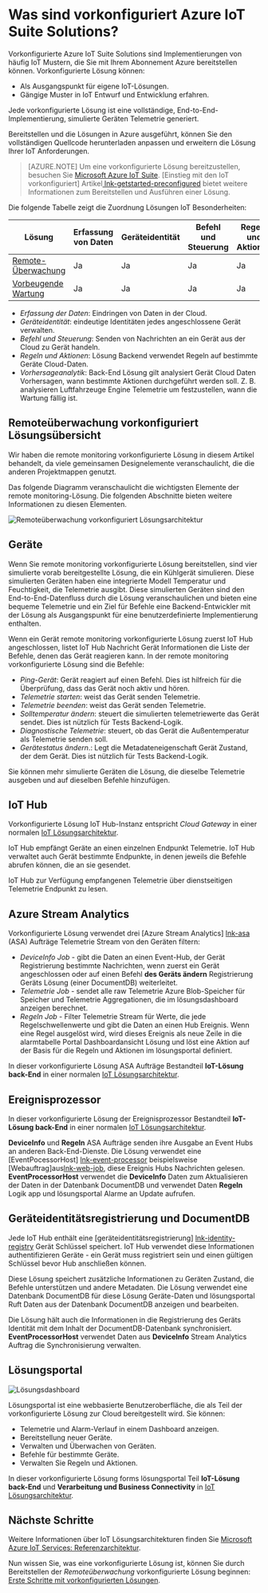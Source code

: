 <properties
 pageTitle="Azure IoT vorkonfigurierte Lösung | Microsoft Azure"
 description="Eine Beschreibung der Azure IoT vorkonfiguriert Solutions und Architektur mit Links zu weiteren Ressourcen."
 services=""
 suite="iot-suite"
 documentationCenter=""
 authors="dominicbetts"
 manager="timlt"
 editor=""/>

<tags
 ms.service="iot-suite"
 ms.devlang="na"
 ms.topic="get-started-article"
 ms.tgt_pltfrm="na"
 ms.workload="na"
 ms.date="08/09/2016"
 ms.author="dobett"/>

# <a name="what-are-the-azure-iot-suite-preconfigured-solutions"></a>Was sind vorkonfiguriert Azure IoT Suite Solutions?

Vorkonfigurierte Azure IoT Suite Solutions sind Implementierungen von häufig IoT Mustern, die Sie mit Ihrem Abonnement Azure bereitstellen können. Vorkonfigurierte Lösung können:

- Als Ausgangspunkt für eigene IoT-Lösungen.
- Gängige Muster in IoT Entwurf und Entwicklung erfahren.

Jede vorkonfigurierte Lösung ist eine vollständige, End-to-End-Implementierung, simulierte Geräten Telemetrie generiert.

Bereitstellen und die Lösungen in Azure ausgeführt, können Sie den vollständigen Quellcode herunterladen anpassen und erweitern die Lösung Ihrer IoT Anforderungen.

> [AZURE.NOTE] Um eine vorkonfigurierte Lösung bereitzustellen, besuchen Sie [Microsoft Azure IoT Suite][lnk-azureiotsuite]. [Einstieg mit den IoT vorkonfiguriert] Artikel[ lnk-getstarted-preconfigured] bietet weitere Informationen zum Bereitstellen und Ausführen einer Lösung.

Die folgende Tabelle zeigt die Zuordnung Lösungen IoT Besonderheiten:

| Lösung | Erfassung von Daten | Geräteidentität | Befehl und Steuerung | Regeln und Aktionen | Vorhersageanalytik |
|------------------------|-----|-----|-----|-----|-----|
| [Remote-Überwachung][lnk-getstarted-preconfigured] | Ja | Ja | Ja | Ja | -   |
| [Vorbeugende Wartung][lnk-predictive-maintenance] | Ja | Ja | Ja | Ja | Ja |

- *Erfassung der Daten*: Eindringen von Daten in der Cloud.
- *Geräteidentität*: eindeutige Identitäten jedes angeschlossene Gerät verwalten.
- *Befehl und Steuerung*: Senden von Nachrichten an ein Gerät aus der Cloud zu Gerät handeln.
- *Regeln und Aktionen*: Lösung Backend verwendet Regeln auf bestimmte Geräte Cloud-Daten.
- *Vorhersageanalytik*: Back-End Lösung gilt analysiert Gerät Cloud Daten Vorhersagen, wann bestimmte Aktionen durchgeführt werden soll. Z. B. analysieren Luftfahrzeuge Engine Telemetrie um festzustellen, wann die Wartung fällig ist.

## <a name="remote-monitoring-preconfigured-solution-overview"></a>Remoteüberwachung vorkonfiguriert Lösungsübersicht

Wir haben die remote monitoring vorkonfigurierte Lösung in diesem Artikel behandelt, da viele gemeinsamen Designelemente veranschaulicht, die die anderen Projektmappen genutzt.

Das folgende Diagramm veranschaulicht die wichtigsten Elemente der remote monitoring-Lösung. Die folgenden Abschnitte bieten weitere Informationen zu diesen Elementen.

![Remoteüberwachung vorkonfiguriert Lösungsarchitektur][img-remote-monitoring-arch]

## <a name="devices"></a>Geräte

Wenn Sie remote monitoring vorkonfigurierte Lösung bereitstellen, sind vier simulierte vorab bereitgestellte Lösung, die ein Kühlgerät simulieren. Diese simulierten Geräten haben eine integrierte Modell Temperatur und Feuchtigkeit, die Telemetrie ausgibt. Diese simulierten Geräten sind den End-to-End-Datenfluss durch die Lösung veranschaulichen und bieten eine bequeme Telemetrie und ein Ziel für Befehle eine Backend-Entwickler mit der Lösung als Ausgangspunkt für eine benutzerdefinierte Implementierung enthalten.

Wenn ein Gerät remote monitoring vorkonfigurierte Lösung zuerst IoT Hub angeschlossen, listet IoT Hub Nachricht Gerät Informationen die Liste der Befehle, denen das Gerät reagieren kann. In der remote monitoring vorkonfigurierte Lösung sind die Befehle: 

- *Ping-Gerät*: Gerät reagiert auf einen Befehl. Dies ist hilfreich für die Überprüfung, dass das Gerät noch aktiv und hören.
- *Telemetrie starten*: weist das Gerät senden Telemetrie.
- *Telemetrie beenden*: weist das Gerät senden Telemetrie.
- *Solltemperatur ändern*: steuert die simulierten telemetriewerte das Gerät sendet. Dies ist nützlich für Tests Backend-Logik.
- *Diagnostische Telemetrie*: steuert, ob das Gerät die Außentemperatur als Telemetrie senden soll.
- *Gerätestatus ändern*.: Legt die Metadateneigenschaft Gerät Zustand, der dem Gerät. Dies ist nützlich für Tests Backend-Logik.

Sie können mehr simulierte Geräten die Lösung, die dieselbe Telemetrie ausgeben und auf dieselben Befehle hinzufügen. 

## <a name="iot-hub"></a>IoT Hub

Vorkonfigurierte Lösung IoT Hub-Instanz entspricht *Cloud Gateway* in einer normalen [IoT Lösungsarchitektur][lnk-what-is-azure-iot].

IoT Hub empfängt Geräte an einen einzelnen Endpunkt Telemetrie. IoT Hub verwaltet auch Gerät bestimmte Endpunkte, in denen jeweils die Befehle abrufen können, die an sie gesendet.

IoT Hub zur Verfügung empfangenen Telemetrie über dienstseitigen Telemetrie Endpunkt zu lesen.

## <a name="azure-stream-analytics"></a>Azure Stream Analytics

Vorkonfigurierte Lösung verwendet drei [Azure Stream Analytics] [ lnk-asa] (ASA) Aufträge Telemetrie Stream von den Geräten filtern:


- *DeviceInfo Job* - gibt die Daten an einen Event-Hub, der Gerät Registrierung bestimmte Nachrichten, wenn zuerst ein Gerät angeschlossen oder auf einen Befehl **des Geräts ändern** Registrierung Geräts Lösung (einer DocumentDB) weiterleitet. 
- *Telemetrie Job* - sendet alle raw Telemetrie Azure Blob-Speicher für Speicher und Telemetrie Aggregationen, die im lösungsdashboard anzeigen berechnet.
- *Regeln Job* - Filter Telemetrie Stream für Werte, die jede Regelschwellenwerte und gibt die Daten an einen Hub Ereignis. Wenn eine Regel ausgelöst wird, wird dieses Ereignis als neue Zeile in die alarmtabelle Portal Dashboardansicht Lösung und löst eine Aktion auf der Basis für die Regeln und Aktionen im lösungsportal definiert.

In dieser vorkonfigurierte Lösung ASA Aufträge Bestandteil **IoT-Lösung back-End** in einer normalen [IoT Lösungsarchitektur][lnk-what-is-azure-iot].

## <a name="event-processor"></a>Ereignisprozessor

In dieser vorkonfigurierte Lösung der Ereignisprozessor Bestandteil **IoT-Lösung back-End** in einer normalen [IoT Lösungsarchitektur][lnk-what-is-azure-iot].

**DeviceInfo** und **Regeln** ASA Aufträge senden ihre Ausgabe an Event Hubs an anderen Back-End-Dienste. Die Lösung verwendet eine [EventPocessorHost] [ lnk-event-processor] beispielsweise [Webauftrag]aus[lnk-web-job], diese Ereignis Hubs Nachrichten gelesen. **EventProcessorHost** verwendet die **DeviceInfo** Daten zum Aktualisieren der Daten in der Datenbank DocumentDB und verwendet Daten **Regeln** Logik app und lösungsportal Alarme an Update aufrufen.

## <a name="device-identity-registry-and-documentdb"></a>Geräteidentitätsregistrierung und DocumentDB

Jede IoT Hub enthält eine [geräteidentitätsregistrierung] [ lnk-identity-registry] Gerät Schlüssel speichert. IoT Hub verwendet diese Informationen authentifizieren Geräte - ein Gerät muss registriert sein und einen gültigen Schlüssel bevor Hub anschließen können.

Diese Lösung speichert zusätzliche Informationen zu Geräten Zustand, die Befehle unterstützen und andere Metadaten. Die Lösung verwendet eine Datenbank DocumentDB für diese Lösung Geräte-Daten und lösungsportal Ruft Daten aus der Datenbank DocumentDB anzeigen und bearbeiten.

Die Lösung hält auch die Informationen in die Registrierung des Geräts Identität mit dem Inhalt der DocumentDB-Datenbank synchronisiert. **EventProcessorHost** verwendet Daten aus **DeviceInfo** Stream Analytics Auftrag die Synchronisierung verwalten.

## <a name="solution-portal"></a>Lösungsportal

![Lösungsdashboard][img-dashboard]

Lösungsportal ist eine webbasierte Benutzeroberfläche, die als Teil der vorkonfigurierte Lösung zur Cloud bereitgestellt wird. Sie können:

- Telemetrie und Alarm-Verlauf in einem Dashboard anzeigen.
- Bereitstellung neuer Geräte.
- Verwalten und Überwachen von Geräten.
- Befehle für bestimmte Geräte.
- Verwalten Sie Regeln und Aktionen.

In dieser vorkonfigurierte Lösung forms lösungsportal Teil **IoT-Lösung back-End** und **Verarbeitung und Business Connectivity** in [IoT Lösungsarchitektur][lnk-what-is-azure-iot].

## <a name="next-steps"></a>Nächste Schritte

Weitere Informationen über IoT Lösungsarchitekturen finden Sie [Microsoft Azure IoT Services: Referenzarchitektur][lnk-refarch].

Nun wissen Sie, was eine vorkonfigurierte Lösung ist, können Sie durch Bereitstellen der *Remoteüberwachung* vorkonfigurierte Lösung beginnen: [Erste Schritte mit vorkonfigurierten Lösungen][lnk-getstarted-preconfigured].

[img-remote-monitoring-arch]: ./media/iot-suite-what-are-preconfigured-solutions/remote-monitoring-arch1.png
[img-dashboard]: ./media/iot-suite-what-are-preconfigured-solutions/dashboard.png
[lnk-what-is-azure-iot]: iot-suite-what-is-azure-iot.md
[lnk-asa]: https://azure.microsoft.com/documentation/services/stream-analytics/
[lnk-event-processor]: ../event-hubs/event-hubs-programming-guide.md#event-processor-host
[lnk-web-job]: ../app-service-web/web-sites-create-web-jobs.md
[lnk-identity-registry]: ../iot-hub/iot-hub-devguide-identity-registry.md
[lnk-predictive-maintenance]: iot-suite-predictive-overview.md
[lnk-azureiotsuite]: https://www.azureiotsuite.com/
[lnk-refarch]: http://download.microsoft.com/download/A/4/D/A4DAD253-BC21-41D3-B9D9-87D2AE6F0719/Microsoft_Azure_IoT_Reference_Architecture.pdf
[lnk-getstarted-preconfigured]: iot-suite-getstarted-preconfigured-solutions.md